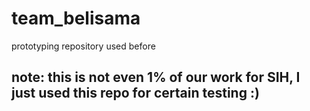 # team_belisama
prototyping repository used before

## note: this is not even 1% of our work for SIH, I just used this repo for certain testing :)
